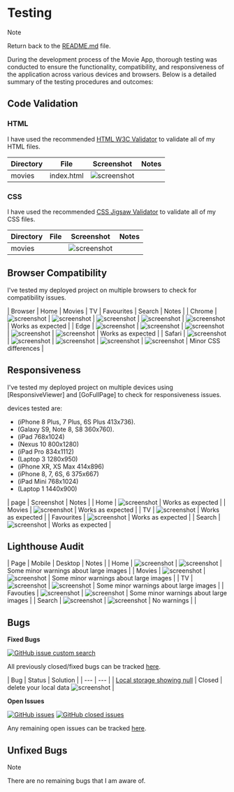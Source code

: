 # Testing

> [!NOTE]  
> Return back to the [README.md](README.md) file.

During the development process of the Movie App, thorough testing was conducted to ensure the functionality, compatibility, and responsiveness of the application across various devices and browsers. Below is a detailed summary of the testing procedures and outcomes:

## Code Validation

### HTML

I have used the recommended [HTML W3C Validator](https://validator.w3.org) to validate all of my HTML files.

| Directory | File | Screenshot | Notes |
| --- | --- | --- | --- |
| movies | index.html | ![screenshot](documentation/wireframe/vhtml.png) | |

### CSS

I have used the recommended [CSS Jigsaw Validator](https://jigsaw.w3.org/css-validator) to validate all of my CSS files.

| Directory | File | Screenshot | Notes |
| --- | --- | --- | --- |
| movies || ![screenshot](documentation/wireframe/vcss.png) | |


## Browser Compatibility

I've tested my deployed project on multiple browsers to check for compatibility issues.

| Browser | Home | Movies | TV | Favourites | Search | Notes |
| Chrome | ![screenshot](documentation/browsers/chrome-home5.png) | ![screenshot](documentation/browsers/chrome-topm.png) | ![screenshot](documentation/browsers/chrome-toptv.png) | ![screenshot](documentation/browsers/chrome-fav.png)  | ![screenshot](documentation/browsers/chrome-search.png) | Works as expected |
| Edge | ![screenshot](documentation/browsers/edge-home5.png) | ![screenshot](documentation/browsers/edge-mov.png) | ![screenshot](documentation/browsers/edge-fav.png) | ![screenshot](documentation/browsers/edge-fav.png) | ![screenshot](documentation/browsers/edge-search.png) | Works as expected |
| Safari | ![screenshot](documentation/browsers/safari-home5.png) | ![screenshot](documentation/browsers/safari-mov.png) | ![screenshot](documentation/browsers/safari-tv.png) | ![screenshot](documentation/browsers/safari-fav.png) | ![screenshot](documentation/browsers/safari-search.png) | Minor CSS differences |

## Responsiveness

I've tested my deployed project on multiple devices using [ResponsiveViewer] and [GoFullPage] to check for responsiveness issues.

devices tested are: 
- (iPhone 8 Plus, 7 Plus, 6S Plus 413x736).
- (Galaxy S9, Note 8, S8 360x760).
- (iPad 768x1024) 
- (Nexus 10 800x1280)
- (iPad Pro 834x1112)
- (Laptop 3 1280x950)
- (iPhone XR, XS Max 414x896)
- (iPhone 8, 7, 6S, 6 375x667)
- (iPad Mini 768x1024)
- (Laptop 1 1440x900)

| page | Screenshot | Notes |
| Home | ![screenshot](documentation/responsive/home-resp.png) | Works as expected |
| Movies | ![screenshot](documentation/responsive/moviepage-resp.png) | Works as expected |
| TV | ![screenshot](documentation/responsive/tvpage-resp.png) | Works as expected |
| Favourites | ![screenshot](documentation/responsive/favourites-resp.png) | Works as expected |
| Search | ![screenshot](documentation/responsive/search-resp.png) | Works as expected |

## Lighthouse Audit

| Page | Mobile | Desktop | Notes |
| Home | ![screenshot](documentation/lighthouse/home-mob5.png) | ![screenshot](documentation/lighthouse/home-desk5.png) | Some minor warnings about large images |
| Movies | ![screenshot](documentation/lighthouse/mov-mob5.png) | ![screenshot](documentation/lighthouse/mov-desk5.png) | Some minor warnings about large images |
| TV | ![screenshot](documentation/lighthouse/tv-mob5.png) | ![screenshot](documentation/lighthouse/tv-desk5.png) | Some minor warnings about large images |
| Favouties | ![screenshot](documentation/lighthouse/fav-mob5.png) | ![screenshot](documentation/lighthouse/fav-desk5.png) | Some minor warnings about large images |
| Search | ![screenshot](documentation/lighthouse/sea-mob5.png) | ![screenshot](documentation/lighthouse/sea-desk5.png) | No warnings |
|


## Bugs

**Fixed Bugs**

[![GitHub issue custom search](https://img.shields.io/github/issues-search?query=repo%3Ajesperba01%2Freact_movies_pp5%20label%3Abug&label=bugs)](https://github.com/jesperba01/react_movies_pp5/issues?q=is%3Aissue+is%3Aclosed+label%3Abug)

All previously closed/fixed bugs can be tracked [here](https://github.com/jesperba01/react_movies_pp5/issues?q=is%3Aissue+is%3Aclosed).

| Bug | Status | Solution |
| --- | --- |
| [Local storage showing null](https://github.com/jesperba01/react_movies_pp5/issues/1) | Closed | delete your local data ![screenshot](documentation/wireframe/bugs.png) |


**Open Issues**

[![GitHub issues](https://img.shields.io/github/issues/jesperba01/react_movies_pp5)](https://github.com/jesperba01/react_movies_pp5/issues)
[![GitHub closed issues](https://img.shields.io/github/issues-closed/jesperba01/react_movies_pp5)](https://github.com/jesperba01/react_movies_pp5/issues?q=is%3Aissue+is%3Aclosed)

Any remaining open issues can be tracked [here](https://github.com/jesperba01/react_movies_pp5/issues).


## Unfixed Bugs

> [!NOTE]  
> There are no remaining bugs that I am aware of.
